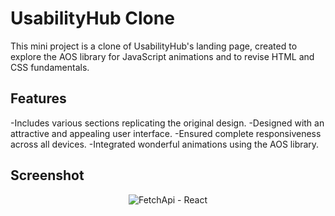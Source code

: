# UsabilityHub Clone

This mini project is a clone of UsabilityHub's landing page, created to explore the AOS library for JavaScript animations and to revise HTML and CSS fundamentals.

## Features

-Includes various sections replicating the original design.
-Designed with an attractive and appealing user interface.
-Ensured complete responsiveness across all devices.
-Integrated wonderful animations using the AOS library.

## Screenshot

<p align="center">
  <img src="https://user-images.githubusercontent.com/107745828/229157707-e865151c-a8a6-4de4-81ee-30778f681d6d.png" alt="FetchApi - React">
</p>
